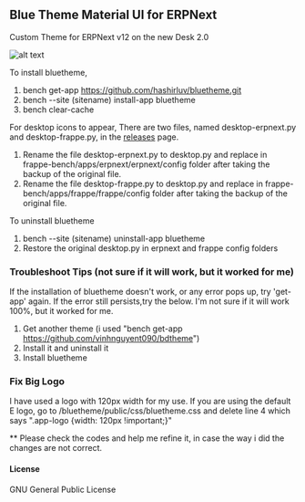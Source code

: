 ## Blue Theme Material UI for ERPNext

Custom Theme for ERPNext v12 on the new Desk 2.0

![alt text](https://discuss.erpnext.com/uploads/default/original/3X/c/f/cfb27faec381f31a05a4daadfda1361682af1804.png)

To install bluetheme,

1. bench get-app https://github.com/hashirluv/bluetheme.git
2. bench --site (sitename) install-app bluetheme
3. bench clear-cache

For desktop icons to appear,
There are two files, named desktop-erpnext.py and desktop-frappe.py, in the <a href="https://github.com/hashirluv/bluetheme/releases"> releases</a> page. 
1. Rename the file desktop-erpnext.py to desktop.py and replace in frappe-bench/apps/erpnext/erpnext/config folder after taking the backup of the original file.
2. Rename the file desktop-frappe.py to desktop.py and replace in frappe-bench/apps/frappe/frappe/config folder after taking the backup of the original file.


To uninstall bluetheme

1. bench --site (sitename) uninstall-app bluetheme
2. Restore the original desktop.py in erpnext and frappe config folders


### Troubleshoot Tips (not sure if it will work, but it worked for me)
If the installation of bluetheme doesn't work, or any error pops up, try 'get-app' again. If the error still persists,try the below. I'm not sure if it will work 100%, but it worked for me. 

1. Get another theme (i used "bench get-app https://github.com/vinhnguyent090/bdtheme")
2. Install it and uninstall it
3. Install bluetheme

### Fix Big Logo
I have used a logo with 120px width for my use. If you are using the default E logo, go to 
/bluetheme/public/css/bluetheme.css and delete line 4 which says ".app-logo {width: 120px !important;}"

** Please check the codes and help me refine it, in case the way i did the changes are not correct.

#### License

GNU General Public License
